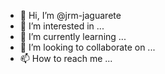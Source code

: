 - 👋 Hi, I’m @jrm-jaguarete
- 👀 I’m interested in  ...
- 🌱 I’m currently learning ...
- 💞️ I’m looking to collaborate on ...
- 📫 How to reach me ...

<!---
jrm-jaguarete/jrm-jaguarete is a ✨ special ✨ repository because its `README.md` (this file) appears on your GitHub profile.
You can click the Preview link to take a look at your changes.
--->
